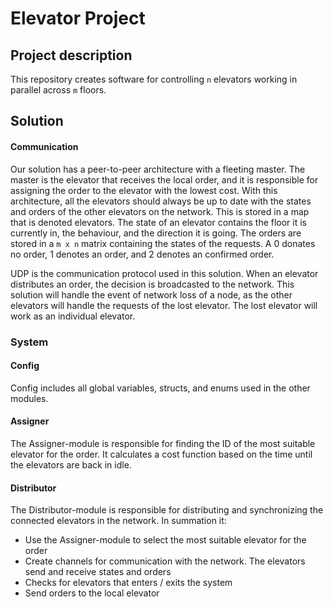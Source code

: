 # Elevator Project

## Project description
This repository creates software for controlling `n` elevators working in parallel across `m` floors.

## Solution

#### Communication
Our solution has a peer-to-peer architecture with a fleeting master. The master is the elevator that receives the local order, and it is responsible for assigning the order to the elevator with the lowest cost. With this architecture, all the elevators should always be up to date with the states and orders of the other elevators on the network. This is stored in a map that is denoted elevators. The state of an elevator contains the floor it is currently in, the behaviour, and the direction it is going. The orders are stored in a `m x n` matrix containing the states of the requests. A 0 donates no order, 1 denotes an order, and 2 denotes an confirmed order.

UDP is the communication protocol used in this solution. When an elevator distributes an order, the decision is broadcasted to the network. This solution will handle the event of network loss of a node, as the other elevators will handle the requests of the lost elevator. The lost elevator will work as an individual elevator.

### System

#### Config
Config includes all global variables, structs, and enums used in the other modules.

#### Assigner
The Assigner-module is responsible for finding the ID of the most suitable elevator for the order. It calculates a cost function based on the time until the elevators are back in idle. 

#### Distributor
The Distributor-module is responsible for distributing and synchronizing the connected elevators in the network. In summation it:
* Use the Assigner-module to select the most suitable elevator for the order
* Create channels for communication with the network. The elevators send and receive states and orders
* Checks for elevators that enters / exits the system
* Send orders to the local elevator



